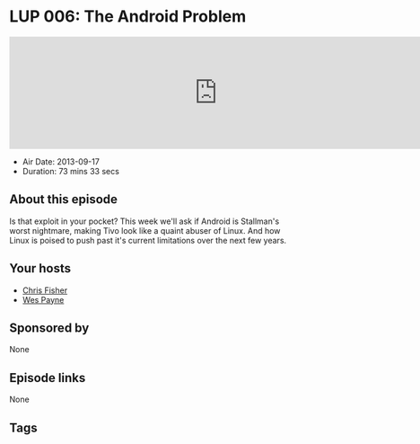 # LUP 006: The Android Problem

<iframe src="https://player.fireside.fm/v2/RUkczH-V+sTjtIH6f?theme=dark" width="740" height="200" frameborder="0" scrolling="no"></iframe>

* Air Date: 2013-09-17
* Duration: 73 mins 33 secs

## About this episode

Is that exploit in your pocket? This week we'll ask if Android is Stallman's worst nightmare, making Tivo look like a quaint abuser of Linux. And how Linux is poised to push past it's current limitations over the next few years.

## Your hosts
* [Chris Fisher](https://linuxunplugged.com/hosts/chrislas)
* [Wes Payne](https://linuxunplugged.com/hosts/wes)

## Sponsored by

None



## Episode links

None



## Tags

